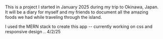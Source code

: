 This is a project I started in January 2025 during my trip to Okinawa, Japan. It will be a diary for myself and my friends to document all the amazing foods we had while traveling through the island.

I used the MERN stack to create this app -- currently working on css and responsive design .. 4/2/25
